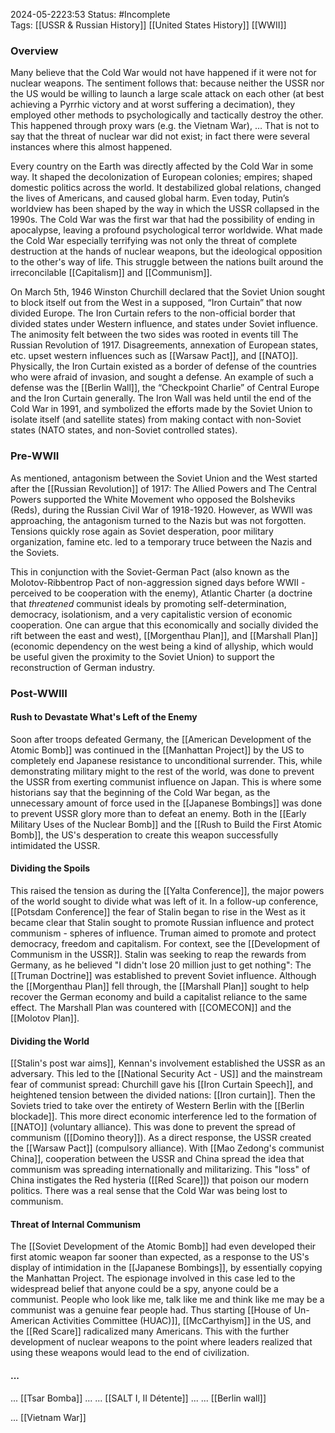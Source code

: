 2024-05-2223:53
Status: #Incomplete  
Tags: [[USSR & Russian History]] [[United States History]] [[WWII]]
### Overview
Many believe that the Cold War would not have happened if it were not for nuclear weapons. The sentiment follows that: because neither the USSR nor the US would be willing to launch a large scale attack on each other (at best achieving a Pyrrhic victory and at worst suffering a decimation), they employed other methods to psychologically and tactically destroy the other. This happened through proxy wars (e.g. the Vietnam War), … That is not to say that the threat of nuclear war did not exist; in fact there were several instances where this almost happened.

Every country on the Earth was directly affected by the Cold War in some way. It shaped the decolonization of European colonies; empires; shaped domestic politics across the world. It destabilized global relations, changed the lives of Americans, and caused global harm. Even today, Putin’s worldview has been shaped by the way in which the USSR collapsed in the 1990s. The Cold War was the first war that had the possibility of ending in apocalypse, leaving a profound psychological terror worldwide. What made the Cold War especially terrifying was not only the threat of complete destruction at the hands of nuclear weapons, but the ideological opposition to the other's way of life. This struggle between the nations built around the irreconcilable [[Capitalism]] and [[Communism]]. 

On March 5th, 1946 Winston Churchill declared that the Soviet Union sought to block itself out from the West in a supposed, “Iron Curtain” that now divided Europe. The Iron Curtain refers to the non-official border that divided states under Western influence, and states under Soviet influence. The animosity felt between the two sides was rooted in events till The Russian Revolution of 1917. Disagreements, annexation of European states, etc. upset western influences such as [[Warsaw Pact]], and [[NATO]]. Physically, the Iron Curtain existed as a border of defense of the countries who were afraid of invasion, and sought a defense. An example of such a defense was the [[Berlin Wall]], the “Checkpoint Charlie” of Central Europe and the Iron Curtain generally. The Iron Wall was held until the end of the Cold War in 1991, and symbolized the efforts made by the Soviet Union to isolate itself (and satellite states) from making contact with non-Soviet states (NATO states, and non-Soviet controlled states).
### Pre-WWII
As mentioned, antagonism between the Soviet Union and the West started after the [[Russian Revolution]] of 1917: The Allied Powers and The Central Powers supported the White Movement who opposed the Bolsheviks (Reds), during the Russian Civil War of 1918-1920. However, as WWII was approaching, the antagonism turned to the Nazis but was not forgotten. Tensions quickly rose again as Soviet desperation, poor military organization, famine etc. led to a temporary truce between the Nazis and the Soviets.

This in conjunction with the Soviet-German Pact (also known as the Molotov-Ribbentrop Pact of non-aggression signed days before WWII - perceived to be cooperation with the enemy), Atlantic Charter (a doctrine that _threatened_ communist ideals by promoting self-determination, democracy, isolationism, and a very capitalistic version of economic cooperation. One can argue that this economically and socially divided the rift between the east and west), [[Morgenthau Plan]], and [[Marshall Plan]] (economic dependency on the west being a kind of allyship, which would be useful given the proximity to the Soviet Union) to support the reconstruction of German industry. 
### Post-WWIII 
#### Rush to Devastate What's Left of the Enemy 
Soon after troops defeated Germany, the [[American Development of the Atomic Bomb]] was continued in the [[Manhattan Project]] by the US to completely end Japanese resistance to unconditional surrender. This, while demonstrating military might to the rest of the world, was done to prevent the USSR from exerting communist influence on Japan. This is where some historians say that the beginning of the Cold War began, as the unnecessary amount of force used in the [[Japanese Bombings]] was done to prevent USSR glory more than to defeat an enemy. Both in the [[Early Military Uses of the Nuclear Bomb]] and the [[Rush to Build the First Atomic Bomb]], the US's desperation to create this weapon successfully intimidated the USSR. 
#### Dividing the Spoils 
This raised the tension as during the [[Yalta Conference]], the major powers of the world sought to divide what was left of it. In a follow-up conference, [[Potsdam Conference]] the fear of Stalin began to rise in the West as it became clear that Stalin sought to promote Russian influence and protect communism - spheres of influence. Truman aimed to promote and protect democracy, freedom and capitalism. For context, see the [[Development of Communism in the USSR]]. Stalin was seeking to reap the rewards from Germany, as he believed "I didn't lose 20 million just to get nothing": The [[Truman Doctrine]] was established to prevent Soviet influence. Although the [[Morgenthau Plan]] fell through, the [[Marshall Plan]] sought to help recover the German economy and build a capitalist reliance to the same effect. The Marshall Plan was countered with [[COMECON]] and the [[Molotov Plan]].   
#### Dividing the World 
[[Stalin's post war aims]], Kennan's involvement established the USSR as an adversary. This led to the [[National Security Act - US]] and the mainstream fear of communist spread: Churchill gave his [[Iron Curtain Speech]], and heightened tension between the divided nations: [[Iron curtain]]. Then the Soviets tried to take over the entirety of Western Berlin with the [[Berlin blockade]]. This more direct economic interference led to the formation of [[NATO]] (voluntary alliance). This was done to prevent the spread of communism ([[Domino theory]]). As a direct response, the USSR created the [[Warsaw Pact]] (compulsory alliance). With [[Mao Zedong's communist China]], cooperation between the USSR and China spread the idea that communism was spreading internationally and militarizing. This "loss" of China instigates the Red hysteria ([[Red Scare]]) that poison our modern politics. There was a real sense that the Cold War was being lost to communism. 
#### Threat of Internal Communism
The [[Soviet Development of the Atomic Bomb]] had even developed their first atomic weapon far sooner than expected, as a response to the US's display of intimidation in the [[Japanese Bombings]], by essentially copying the Manhattan Project. The espionage involved in this case led to the widespread belief that anyone could be a spy, anyone could be a communist. People who look like me, talk like me and think like me may be a communist was a genuine fear people had. Thus starting [[House of Un-American Activities Committee (HUAC)]], [[McCarthyism]] in the US, and the [[Red Scare]] radicalized many Americans. This with the further development of nuclear weapons to the point where leaders realized that using these weapons would lead to the end of civilization. 

#### ... 
... [[Tsar Bomba]] ...
... [[SALT I, II Détente]] ... 
... [[Berlin wall]]


... [[Vietnam War]]








